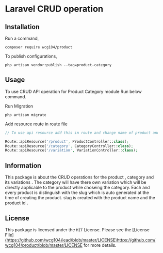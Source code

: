 
Laravel CRUD operation 
======




Installation
-----

Run a command,

```
composer require wcg104/product
```
To publish configurations,

```
php artisan vendor:publish --tag=product-category
```


Usage
-----
To use CRUD API operation for Product Category module Run below command.

Run Migration
```
php artisan migrate
```
Add resource route in route file
```php
// To use api resource add this in route and change name of product and category according to your requirement

Route::apiResource('/product', ProductController::class);
Route::apiResource('/category', CategoryController::class);
Route::apiResource('/variation', VariationController::class);
```


Information
-----
This package is about the CRUD operations for the product , category and its variations . The category will have there own variation which will be directly applicable to the product while choseing the category. Each and every product is distinguish with the slug which is auto generated at the time of creating the product. slug is created with the product name and the product id . 

License
-----
This package is licensed under the `MIT` License. Please see the [License File][(https://github.com/wcg104/lead/blob/master/LICENSE)](https://github.com/wcg104/product/blob/master/LICENSE)https://github.com/wcg104/product/blob/master/LICENSE for more details.
